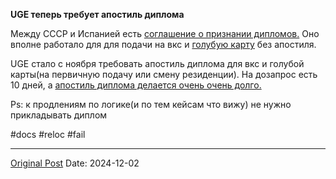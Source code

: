 **UGE теперь требует апостиль диплома**

Между СССР и Испанией есть [соглашение о признании дипломов.](2127.md) Оно вполне работало для для подачи на вкс и [голубую карту](1753.md) без апостиля.

UGE стало с ноября требовать апостиль диплома для вкс и голубой карты(на первичную подачу или смену резиденции). На дозапрос есть 10 дней, а [апостиль диплома делается очень очень долго.](1625.md)

Ps: к продлениям по логике(и по тем кейсам что вижу) не нужно прикладывать диплом

#docs #reloc #fail

---
[Original Post](https://t.me/lev2tarragona/2864)
Date: 2024-12-02
